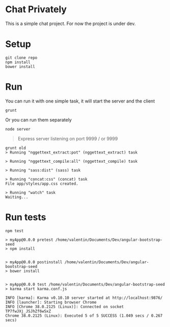 Chat Privately
======================

This is a simple chat project.
For now the project is under dev.

# Setup

    git clone repo
    npm install
    bower install

# Run

You can run it with one simple task, it will start the server and the client

	grunt    
    
Or you can run them separately

    node server
  > Express server listening on port 9999 / or 9999

    grunt old
	> Running "nggettext_extract:pot" (nggettext_extract) task

	> Running "nggettext_compile:all" (nggettext_compile) task

	> Running "sass:dist" (sass) task

	> Running "concat:css" (concat) task
	File app/styles/app.css created.

	> Running "watch" task
	Waiting...


# Run tests

    npm test

    > myApp@0.0.0 pretest /home/valentin/Documents/Dev/angular-bootstrap-seed
	> npm install


	> myApp@0.0.0 postinstall /home/valentin/Documents/Dev/angular-bootstrap-seed
	> bower install


	> myApp@0.0.0 test /home/valentin/Documents/Dev/angular-bootstrap-seed
	> karma start karma.conf.js

	INFO [karma]: Karma v0.10.10 server started at http://localhost:9876/
	INFO [launcher]: Starting browser Chrome
	INFO [Chrome 38.0.2125 (Linux)]: Connected on socket TP7fwJXj_JSJhZf6wSxZ
	Chrome 38.0.2125 (Linux): Executed 5 of 5 SUCCESS (1.049 secs / 0.267 secs)

